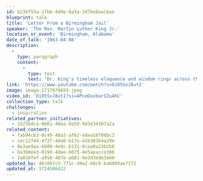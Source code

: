 ```yaml
---
id: b23bf55a-1fb6-440e-8a5a-2d7be6eacbae
blueprint: talk
title: 'Letter From a Birmingham Jail'
speaker: 'The Rev. Martin Luther King Jr.'
location_or_event: 'Birmingham, Alabama'
date_of_talk: '1963-04-08'
description:
  -
    type: paragraph
    content:
      -
        type: text
        text: "Dr. King's timeless eloquence and wisdom rings across the decades still. Any individual or group aiming to understand the positive tensions of nonviolent resistance  --  no matter the cause, no matter the place, no matter the time  --  will be deeply inspired and instructed by his words. "
link: 'https://www.youtube.com/watch?v=Di05SvJ8utI'
image: image-1717870659.jpeg
video_id: 'Di05SvJ8utI?si=4PceDuvbarIZuAhC'
collection_type: talk
challenges:
  - inspiration
related_partner_initiatives:
  - 2d25bdca-0661-40ea-8a59-9d3e34107a2a
related_content:
  - fab94cb3-0c49-48a3-af62-e8ea16f88bc3
  - cec12744-472f-4da0-b17a-41b303b4a29e
  - 8e3ae9aa-bb00-4e9c-b131-0caa0a23b2b8
  - 6a360ee3-019d-4dee-b075-4e5aeacce306
  - 2a810fef-a95b-487e-a681-9e2d3e9e3e60
updated_by: 46c097c5-771c-49e2-b8c6-ba6009ae7172
updated_at: 1724506422
---
```

